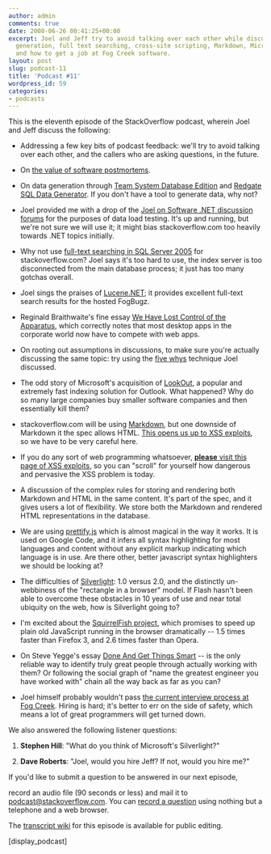 ```yaml
---
author: admin
comments: true
date: 2008-06-26 00:41:25+00:00
excerpt: Joel and Jeff try to avoid talking over each other while discussing data
  generation, full text searching, cross-site scripting, Markdown, Microsoft's Silverlight,
  and how to get a job at Fog Creek software.
layout: post
slug: podcast-11
title: 'Podcast #11'
wordpress_id: 59
categories:
- podcasts
---
```



This is the eleventh episode of the StackOverflow podcast, wherein Joel and Jeff discuss the following:






  * Addressing a few key bits of podcast feedback: we'll try to avoid talking over each other, and the 
callers who are asking questions, in the future.



  * On [the value of software postmortems](http://www.developer.com/design/article.php/3637441). 



  * On data generation through [Team System Database Edition](http://msdn.microsoft.com/en-us/vsts2008/products/bb933747.aspx) and [Redgate SQL Data Generator](http://www.red-gate.com/products/sql_data_generator/index.htm). If you don't have a tool to generate data, why not?



  * Joel provided me with a drop of the [Joel on Software .NET discussion forums](http://discuss.joelonsoftware.com/default.asp?dotnet) for the purposes of data load testing. It's up and running, but we're not sure we will use it; it might bias stackoverflow.com too heavily towards .NET topics initially.



  * Why not use [full-text searching in SQL Server 2005](http://www.microsoft.com/technet/prodtechnol/sql/bestpractice/ftslesld.mspx) for stackoverflow.com? Joel says it's too hard to use, the index server is too disconnected from the main database process; it just has too many gotchas overall.



  * Joel sings the praises of [Lucene.NET](http://incubator.apache.org/lucene.net/); it provides excellent full-text search results for the hosted FogBugz.



  * Reginald Braithwaite's fine essay [We Have Lost Control of the Apparatus](http://weblog.raganwald.com/2007/09/we-have-lost-control-of-apparatus.html), which correctly notes that most desktop apps in the corporate world now have to compete with web apps.



  * On rooting out assumptions in discussions, to make sure you're actually discussing the same topic: try using the [five whys](http://www.joelonsoftware.com/items/2008/01/22.html) technique Joel discussed.



  * The odd story of Microsoft's acquisition of [LookOut](http://www.belshe.com/software/), a popular and extremely fast indexing solution for Outlook. What happened? Why do so many large companies buy smaller software companies and then essentially kill them?



  * stackoverflow.com will be using [Markdown](http://en.wikipedia.org/wiki/Markdown), but one downside of Markdown it the spec allows HTML. [This opens us up to XSS exploits](http://ha.ckers.org/xss.html), so we have to be very careful here.



  * If you do any sort of web programming whatsoever, [**please** visit this page of XSS exploits](http://ha.ckers.org/xss.html), so you can "scroll" for yourself how dangerous and pervasive the XSS problem is today.



  * A discussion of the complex rules for storing and rendering both Markdown and HTML in the same content. It's part of the spec, and it gives users a lot of flexibility. We store both the Markdown and rendered HTML representations in the database.



  * We are using [prettify.js](http://code.google.com/p/google-code-prettify/) which is almost magical in the way it works. It is used on Google Code, and it infers all syntax highlighting for most languages and content without any explicit markup indicating which language is in use. Are there other, better javascript syntax highlighters we should be looking at?



  * The difficulties of [Silverlight](http://www.microsoft.com/SILVERLIGHT/): 1.0 versus 2.0, and the distinctly un-webbiness of the "rectangle in a browser" model. If Flash hasn't been able to overcome these obstacles in 10 years of use and near total ubiquity on the web, how is Silverlight going to?



  * I'm excited about the [SquirrelFish project](http://webkit.org/blog/189/announcing-squirrelfish/), which promises to speed up plain old JavaScript running in the browser dramatically -- 1.5 times faster than Firefox 3, and 2.6 times faster than Opera.



  * On Steve Yegge's essay [Done And Get Things Smart](http://steve-yegge.blogspot.com/2008/06/done-and-gets-things-smart.html) -- is the only reliable way to identify truly great people through actually working with them? Or following the social graph of "name the greatest engineer you have worked with" chain all the way back as far as you can?



  * Joel himself probably wouldn't pass [the current interview process at Fog Creek](http://www.fogcreek.com/Interviews.html). Hiring is hard; it's better to err on the side of safety, which means a lot of great programmers will get turned down.






We also answered the following listener questions:






  1. **Stephen Hill**:  "What do you think of Microsoft's Silverlight?"



  2. **Dave Roberts**: "Joel, would you hire Jeff? If not, would you hire me?"





If you'd like to submit a question to be answered in our next episode,  

record an audio file (90 seconds or less) and mail it to [podcast@stackoverflow.com](mailto:podcast@stackoverflow.com). You can [record a question](http://blog.stackoverflow.com/index.php/2008/05/recording-podcast-questions-using-your-telephone/) using nothing but a telephone and a web browser.





The [transcript wiki](https://stackoverflow.fogbugz.com/default.asp?W12621) for this episode is available for public editing.





[display_podcast]

